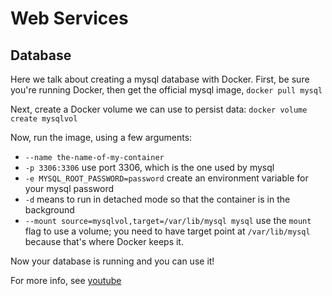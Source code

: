 # Web Services

## Database

Here we talk about creating a mysql database with Docker. First, be sure you're running Docker, then get the official mysql image, `docker pull mysql`

Next, create a Docker volume we can use to persist data: `docker volume create mysqlvol` 

Now, run the image, using a few arguments:
- `--name the-name-of-my-container`
- `-p 3306:3306` use port 3306, which is the one used by mysql
- `-e MYSQL_ROOT_PASSWORD=password` create an environment variable for your mysql password
- `-d` means to run in detached mode so that the container is in the background
- `--mount source=mysqlvol,target=/var/lib/mysql mysql` use the `mount` flag to use a volume; you need to have target point at `/var/lib/mysql` because that's where Docker keeps it.

Now your database is running and you can use it!

For more info, see [youtube](https://www.youtube.com/watch?v=-pzptvcJNh0&list=PLZDOU071E4v7UbgZMsnn5SZvk1GIAuLcX&index=5)
